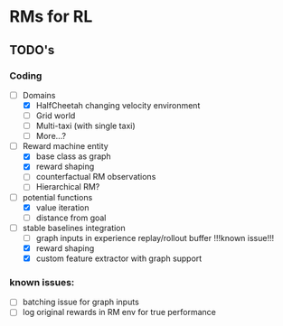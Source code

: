 # RMs for RL

## TODO's

### Coding
- [ ] Domains
    - [x] HalfCheetah changing velocity environment
    - [ ] Grid world
    - [ ] Multi-taxi (with single taxi)
    - [ ] More...?
- [ ] Reward machine entity
    - [x] base class as graph
    - [x] reward shaping
    - [ ] counterfactual RM observations
    - [ ] Hierarchical RM?
- [ ] potential functions
    - [x] value iteration
    - [ ] distance from goal
- [ ] stable baselines integration
    - [ ] graph inputs in experience replay/rollout buffer  !!!known issue!!!
    - [x] reward shaping
    - [x] custom feature extractor with graph support

### known issues:
- [ ] batching issue for graph inputs
- [ ] log original rewards in RM env for true performance
